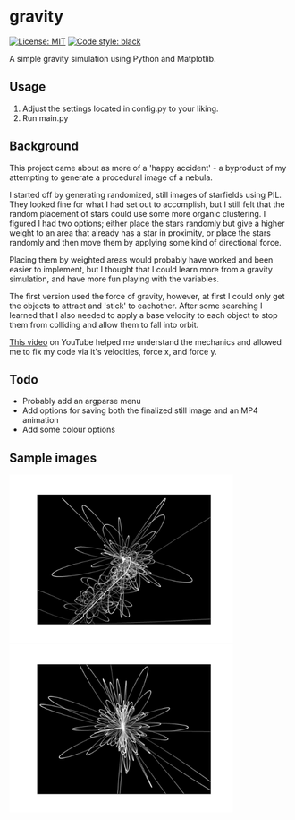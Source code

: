 # gravity

 [![License: MIT](https://img.shields.io/badge/License-MIT-yellow.svg)](https://opensource.org/licenses/MIT)
 [![Code style: black](https://img.shields.io/badge/code%20style-black-000000.svg)](https://github.com/psf/black)

A simple gravity simulation using Python and Matplotlib.

## Usage

1. Adjust the settings located in config.py to your liking.
2. Run main.py

## Background

This project came about as more of a 'happy accident' - a byproduct of my attempting to generate a procedural image of a nebula.

I started off by generating randomized, still images of starfields using PIL. They looked fine for what I had set out to accomplish, but I still felt that the random placement of stars could use some more organic clustering. I figured I had two options; either place the stars randomly but give a higher weight to an area that already has a star in proximity, or place the stars randomly and then move them by applying some kind of directional force.

Placing them by weighted areas would probably have worked and been easier to implement, but I thought that I could learn more from a gravity simulation, and have more fun playing with the variables.

The first version used the force of gravity, however, at first I could only get the objects to attract and 'stick' to eachother. After some searching I learned that I also needed to apply a base velocity to each object to stop them from colliding and allow them to fall into orbit.

[This video](https://www.youtube.com/watch?v=WTLPmUHTPqo) on YouTube helped me understand the mechanics and allowed me to fix my code via it's velocities, force x, and force y.

## Todo

- Probably add an argparse menu
- Add options for saving both the finalized still image and an MP4 animation
- Add some colour options

## Sample images

<img src="https://github.com/zachvance/gravity/blob/main/images/sample1.png" alt="Sample 1" width="400"/><img src="https://github.com/zachvance/gravity/blob/main/images/sample2.png" alt="Sample 2" width="400"/>
